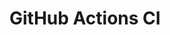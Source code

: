 # GitHub Actions CI


























































































































































































































































































































































































































































































































































































































































































































































































































































































































































































































































































































































































































































